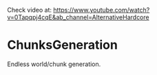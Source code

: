 Check video at:
https://www.youtube.com/watch?v=0Tapqpj4cqE&ab_channel=AlternativeHardcore

# ChunksGeneration
Endless world/chunk generation.
